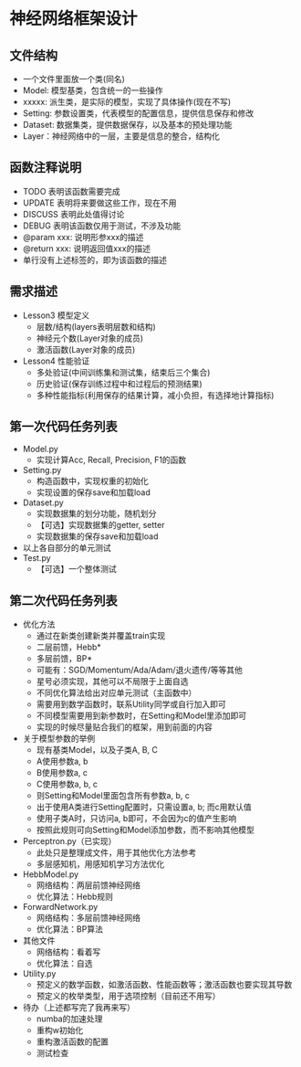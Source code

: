 # 神经网络框架设计

## 文件结构

- 一个文件里面放一个类(同名)
- Model: 模型基类，包含统一的一些操作
- xxxxx: 派生类，是实际的模型，实现了具体操作(现在不写)
- Setting: 参数设置类，代表模型的配置信息，提供信息保存和修改
- Dataset: 数据集类，提供数据保存，以及基本的预处理功能
- Layer：神经网络中的一层，主要是信息的整合，结构化

## 函数注释说明

- TODO 表明该函数需要完成
- UPDATE 表明将来要做这些工作，现在不用
- DISCUSS 表明此处值得讨论
- DEBUG 表明该函数仅用于测试，不涉及功能
- @param xxx: 说明形参xxx的描述
- @return xxx: 说明返回值xxx的描述
- 单行没有上述标签的，即为该函数的描述

## 需求描述

- Lesson3 模型定义
  - 层数/结构(layers表明层数和结构)
  - 神经元个数(Layer对象的成员)
  - 激活函数(Layer对象的成员)
- Lesson4 性能验证
  - 多处验证(中间训练集和测试集，结束后三个集合)
  - 历史验证(保存训练过程中和过程后的预测结果)
  - 多种性能指标(利用保存的结果计算，减小负担，有选择地计算指标)

## 第一次代码任务列表

- Model.py
  - 实现计算Acc, Recall, Precision, F1的函数
- Setting.py
  - 构造函数中，实现权重的初始化
  - 实现设置的保存save和加载load
- Dataset.py
  - 实现数据集的划分功能，随机划分
  - 【可选】实现数据集的getter, setter
  - 实现数据集的保存save和加载load
- 以上各自部分的单元测试
- Test.py
  - 【可选】一个整体测试

## 第二次代码任务列表

- 优化方法
  - 通过在新类创建新类并覆盖train实现
  - 二层前馈，Hebb*
  - 多层前馈，BP*
  - 可能有：SGD/Momentum/Ada/Adam/退火遗传/等等其他
  - 星号必须实现，其他可以不局限于上面自选
  - 不同优化算法给出对应单元测试（主函数中）
  - 需要用到数学函数时，联系Utility同学或自行加入即可
  - 不同模型需要用到新参数时，在Setting和Model里添加即可
  - 实现的时候尽量贴合我们的框架，用到前面的内容
- 关于模型参数的举例
  - 现有基类Model，以及子类A, B, C
  - A使用参数a, b
  - B使用参数a, c
  - C使用参数a, b, c
  - 则Setting和Model里面包含所有参数a, b, c
  - 出于使用A类进行Setting配置时，只需设置a, b; 而c用默认值
  - 使用子类A时，只访问a, b即可，不会因为c的值产生影响
  - 按照此规则可向Setting和Model添加参数，而不影响其他模型
- Perceptron.py（已实现）
  - 此处只是整理成文件，用于其他优化方法参考
  - 多层感知机，用感知机学习方法优化
- HebbModel.py
  - 网络结构：两层前馈神经网络
  - 优化算法：Hebb规则
- ForwardNetwork.py
  - 网络结构：多层前馈神经网络
  - 优化算法：BP算法
- 其他文件
  - 网络结构：看着写
  - 优化算法：自选
- Utility.py
  - 预定义的数学函数，如激活函数、性能函数等；激活函数也要实现其导数
  - 预定义的枚举类型，用于选项控制（目前还不用写）
- 待办（上述都写完了我再来写）
  - numba的加速处理
  - 重构w初始化
  - 重构激活函数的配置
  - 测试检查
